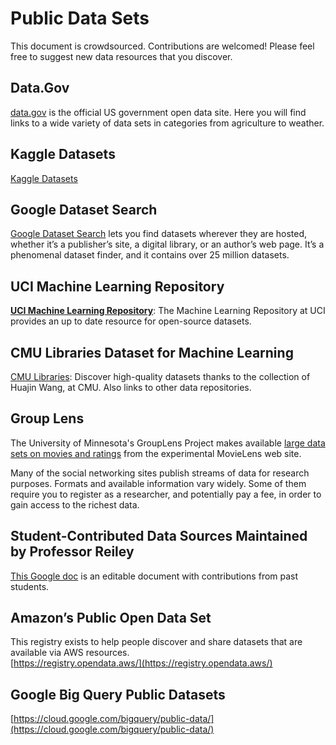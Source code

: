 # **Public Data Sets**

This document is crowdsourced. Contributions are welcomed\! Please feel free to suggest new data resources that you discover. 

## Data.Gov

[data.gov](http://www.data.gov/) is the official US government open data site. Here you will find links to a wide variety of data sets in categories from agriculture to weather.

## Kaggle Datasets

[Kaggle Datasets](https://www.kaggle.com/datasets)             

## Google Dataset Search

[Google Dataset Search](https://toolbox.google.com/datasetsearch) lets you find datasets wherever they are hosted, whether it’s a publisher’s site, a digital library, or an author’s web page. It’s a phenomenal dataset finder, and it contains over 25 million datasets.

## UCI Machine Learning Repository

[**UCI Machine Learning Repository**](http://mlr.cs.umass.edu/ml/): The Machine Learning Repository at UCI provides an up to date resource for open-source datasets.

## CMU Libraries Dataset for Machine Learning

[CMU Libraries](https://guides.library.cmu.edu/machine-learning/datasets): Discover high-quality datasets thanks to the collection of Huajin Wang, at CMU. Also links to other data repositories.   

## Group Lens

The University of Minnesota's GroupLens Project makes available [large data sets on movies and ratings](http://www.grouplens.org/datasets/movielens/) from the experimental MovieLens web site.  
   
Many of the social networking sites publish streams of data for research purposes. Formats and available information vary widely. Some of them require you to register as a researcher, and potentially pay a fee, in order to gain access to the richest data.

## Student-Contributed Data Sources Maintained by Professor Reiley

[This Google doc](https://docs.google.com/a/umn.edu/document/d/1CwOa2HKxM-tJArsqtpfSbDv1Wb6CHQWFERNxjMEr2SI/edit?usp=sharing) is an editable document with contributions from past students.

## Amazon’s Public Open Data Set

This registry exists to help people discover and share datasets that are available via AWS resources.  
[https://registry.opendata.aws/](https://registry.opendata.aws/)

## Google Big Query Public Datasets

[https://cloud.google.com/bigquery/public-data/](https://cloud.google.com/bigquery/public-data/)

